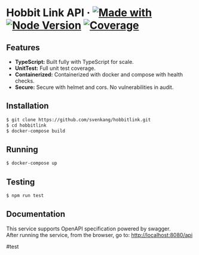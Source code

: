 # Hobbit Link API &middot; [![Made with](https://img.shields.io/badge/made%20with-nestjs-blue)](https://docs.nestjs.com/) [![Node Version](https://img.shields.io/badge/node-v16.17.0-blue)](https://github.com/svenkang/hobbitlink/blob/main/server/.nvmrc) [![Coverage](https://img.shields.io/badge/coverage-100%25-brightgreen)](https://github.com/svenkang/hobbitlink/blob/main/server/jest.config.ts)

## Features
* **TypeScript:** Built fully with TypeScript for scale.
* **UnitTest:** Full unit test coverage.
* **Containerized:** Containerized with docker and compose with health checks.
* **Secure:** Secure with helmet and cors. No vulnerabilities in audit.

## Installation
```bash
$ git clone https://github.com/svenkang/hobbitlink.git
$ cd hobbitlink
$ docker-compose build
```

## Running
```bash
$ docker-compose up
```

## Testing
```bash
$ npm run test
```

## Documentation
This service supports OpenAPI specification powered by swagger.\
After running the service, from the browser, go to: [http://localhost:8080/api](http://localhost:8080/api)

#test
